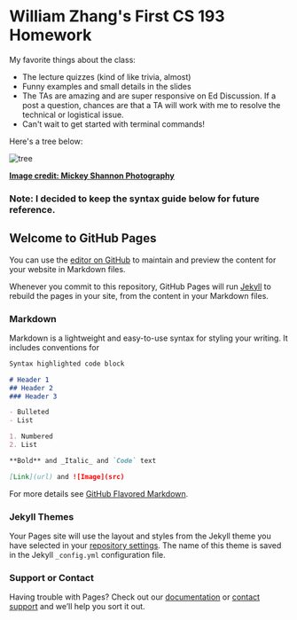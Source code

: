 # William Zhang's First CS 193 Homework

My favorite things about the class:
- The lecture quizzes (kind of like trivia, almost)
- Funny examples and small details in the slides
- The TAs are amazing and are super responsive on Ed Discussion. If a post a question, chances are that a TA will work with me to resolve the technical or logistical issue.
- Can't wait to get started with terminal commands!

Here's a tree below:

![tree](https://www.mickeyshannon.com/photos/forest-photography.jpg)

**[Image credit: Mickey Shannon Photography](https://www.mickeyshannon.com/photos/forest-photography.jpg)**


### Note: I decided to keep the syntax guide below for future reference.

## Welcome to GitHub Pages

You can use the [editor on GitHub](https://github.com/kalutes/CS193_Fall18_Lab1/edit/master/index.md) to maintain and preview the content for your website in Markdown files.

Whenever you commit to this repository, GitHub Pages will run [Jekyll](https://jekyllrb.com/) to rebuild the pages in your site, from the content in your Markdown files.

### Markdown

Markdown is a lightweight and easy-to-use syntax for styling your writing. It includes conventions for

```markdown
Syntax highlighted code block

# Header 1
## Header 2
### Header 3

- Bulleted
- List

1. Numbered
2. List

**Bold** and _Italic_ and `Code` text

[Link](url) and ![Image](src)
```

For more details see [GitHub Flavored Markdown](https://guides.github.com/features/mastering-markdown/).

### Jekyll Themes

Your Pages site will use the layout and styles from the Jekyll theme you have selected in your [repository settings](https://github.com/kalutes/CS193_Fall18_Lab1/settings). The name of this theme is saved in the Jekyll `_config.yml` configuration file.

### Support or Contact

Having trouble with Pages? Check out our [documentation](https://help.github.com/categories/github-pages-basics/) or [contact support](https://github.com/contact) and we’ll help you sort it out.

